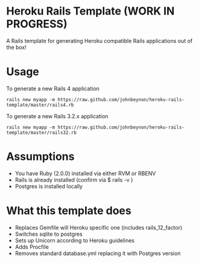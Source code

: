 Heroku Rails Template (WORK IN PROGRESS)
=====================

A Rails template for generating Heroku compatible Rails applications out of the box!

Usage
=====

To generate a new Rails 4 application

```
rails new myapp -m https://raw.github.com/johnbeynon/heroku-rails-template/master/rails4.rb
```

To generate a new Rails 3.2.x application

```
rails new myapp -m https://raw.github.com/johnbeynon/heroku-rails-template/master/rails32.rb
```

Assumptions
===========

* You have Ruby (2.0.0) installed via either RVM or RBENV
* Rails is already installed (confirm via $ rails -v )
* Postgres is installed locally

What this template does
=======================

* Replaces Gemfile will Heroku specific one (includes rails_12_factor)
* Switches sqlite to postgres
* Sets up Unicorn according to Heroku guidelines
* Adds Procfile
* Removes standard database.yml replacing it with Postgres version
